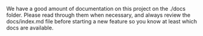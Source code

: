 
We have a good amount of documentation on this project on the ./docs folder. Please read through them when necessary, and always review the docs/index.md file before starting a new feature so you know at least which docs are available. 

